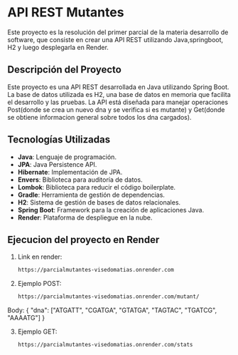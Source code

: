 # API REST Mutantes

Este proyecto es la resolución del primer parcial de la materia desarrollo de software, que consiste en crear una API REST utilizando Java,springboot, H2 y luego desplegarla en Render.


## Descripción del Proyecto

Este proyecto es una API REST desarrollada en Java utilizando Spring Boot. La base de datos utilizada es H2, una base de datos en memoria que facilita el desarrollo y las pruebas. La API está diseñada para manejar operaciones Post(donde se crea un nuevo dna y se verifica si es mutante) y Get(donde se obtiene informacion general sobre todos los dna cargados).

## Tecnologías Utilizadas

- **Java**: Lenguaje de programación.
- **JPA**: Java Persistence API.
- **Hibernate**: Implementación de JPA.
- **Envers**: Biblioteca para auditoría de datos.
- **Lombok**: Biblioteca para reducir el código boilerplate.
- **Gradle**: Herramienta de gestión de dependencias.
- **H2**: Sistema de gestión de bases de datos relacionales.
- **Spring Boot**: Framework para la creación de aplicaciones Java.
- **Render**: Plataforma de despliegue en la nube.


## Ejecucion del proyecto en Render
1. Link en render:

   ```bash
   https://parcialmutantes-visedomatias.onrender.com
2. Ejemplo POST:
   ```bash
   https://parcialmutantes-visedomatias.onrender.com/mutant/

 Body:
  { 
        "dna": ["ATGATT",
                "CGATGA",
                "GTATGA",
                "TAGTAC",
                "TGATCG",
                "AAAATG"] 
 }
 
   
3. Ejemplo GET:
    ```bash
   https://parcialmutantes-visedomatias.onrender.com/stats
   



